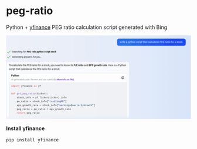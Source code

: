 # peg-ratio
Python + [yfinance](https://pypi.org/project/yfinance/) PEG ratio calculation script generated with Bing

![PEG Ratio Prompt](bing-prompt.png "Prompting Bing for a PEG ratio Python script")

**Install yfinance**
```
pip install yfinance
```

